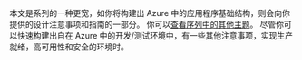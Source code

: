 本文是系列的一种更宽，如你将构建出 Azure 中的应用程序基础结构，则会向你提供的设计注意事项和指南的一部分。 你可以[查看序列中的其他主题](#next-steps)。 尽管你可以快速构建出自在 Azure 中的开发/测试环境中，有一些其他注意事项，实现生产就绪，高可用性和安全的环境时。

